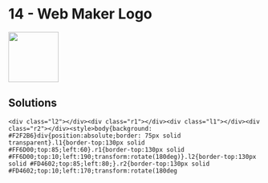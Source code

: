 # 14 - Web Maker Logo

<img height="100px" src="https://cssbattle.dev/targets/14.png"/>

## Solutions

```
<div class="l2"></div><div class="r1"></div><div class="l1"></div><div class="r2"></div><style>body{background: #F2F2B6}div{position:absolute;border: 75px solid transparent}.l1{border-top:130px solid #FF6D00;top:85;left:60}.r1{border-top:130px solid #FF6D00;top:10;left:190;transform:rotate(180deg)}.l2{border-top:130px solid #FD4602;top:85;left:80;}.r2{border-top:130px solid #FD4602;top:10;left:170;transform:rotate(180deg
```
